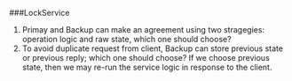 ###LockService
1. Primay and Backup can make an agreement using two stragegies: operation logic and raw state, which one should choose?
2. To avoid duplicate request from client, Backup can store previous state or previous reply; which one should choose? If we choose previous state, then we may re-run the service logic in response to the client.



